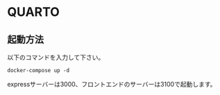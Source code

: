 # QUARTO

## 起動方法

以下のコマンドを入力して下さい。

```
docker-compose up -d
```

expressサーバーは3000、フロントエンドのサーバーは3100で起動します。